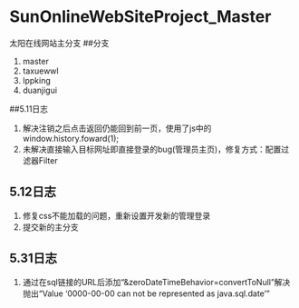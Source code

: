 # SunOnlineWebSiteProject_Master
太阳在线网站主分支
##分支

1. master
2. taxuewwl
3. lppking
4. duanjigui 

##5.11日志

1. 解决注销之后点击返回仍能回到前一页，使用了js中的window.history.foward(1);
2. 未解决直接输入目标网址即直接登录的bug(管理员主页)，修复方式：配置过滤器Filter
## 5.12日志
1. 修复css不能加载的问题，重新设置开发新的管理登录
2. 提交新的主分支

## 5.31日志

1. 通过在sql链接的URL后添加“&zeroDateTimeBehavior=convertToNull”解决
抛出“Value ‘0000-00-00 can not be represented as java.sql.date’”